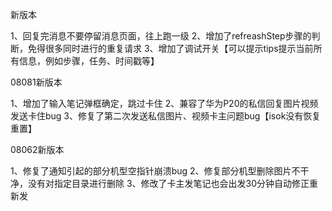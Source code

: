 新版本

1、回复完消息不要停留消息页面，往上跑一级
2、增加了refreashStep步骤的判断，免得很多同时进行的重复请求
3、增加了调试开关【可以提示tips提示当前所有信息，例如步骤，任务、时间戳等】

08081新版本

1、增加了输入笔记弹框确定，跳过卡住
2、兼容了华为P20的私信回复图片视频发送卡住bug
3、修复了第二次发送私信图片、视频卡主问题bug【isok没有恢复重置】


08062新版本

1、修复了通知引起的部分机型空指针崩溃bug
2、修复部分机型删除图片不干净，没有对指定目录进行删除
3、修改了卡主发笔记也会出发30分钟自动修正重新发
